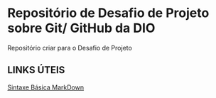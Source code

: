 # Repositório de Desafio de Projeto sobre Git/ GitHub da DIO
Repositório criar para o Desafio de Projeto

## LINKS ÚTEIS
[Sintaxe Básica MarkDown](https://www.markdownguide.org/basic-syntax/)
